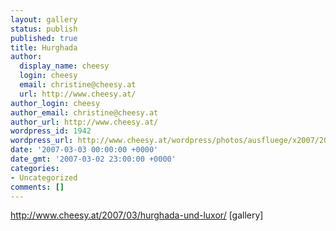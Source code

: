 ```yaml
---
layout: gallery
status: publish
published: true
title: Hurghada
author:
  display_name: cheesy
  login: cheesy
  email: christine@cheesy.at
  url: http://www.cheesy.at/
author_login: cheesy
author_email: christine@cheesy.at
author_url: http://www.cheesy.at/
wordpress_id: 1942
wordpress_url: http://www.cheesy.at/wordpress/photos/ausfluege/x2007/2007-03-03/
date: '2007-03-03 00:00:00 +0000'
date_gmt: '2007-03-02 23:00:00 +0000'
categories:
- Uncategorized
comments: []
---
```

http://www.cheesy.at/2007/03/hurghada-und-luxor/
[gallery]<!--:-->
